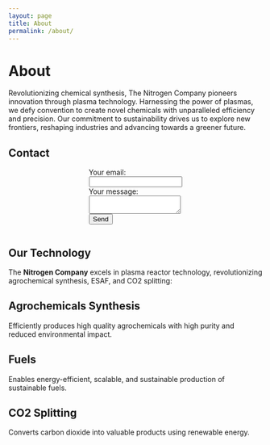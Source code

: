 ```yaml
---
layout: page
title: About
permalink: /about/
---
```


# About

Revolutionizing chemical synthesis, The Nitrogen Company pioneers innovation through plasma technology. Harnessing the power of plasmas, we defy convention to create novel chemicals with unparalleled efficiency and precision. Our commitment to sustainability drives us to explore new frontiers, reshaping industries and advancing towards a greener future.

## Contact
<div style="text-align: center;">
  <form action="https://formspree.io/f/xwkgzpey" method="POST" style="display: inline-block; text-align: left;">
    <label for="email">Your email:</label>
    <br>
    <input type="email" id="email" name="email" required>
    <br>
    <label for="message">Your message:</label>
    <br>
    <textarea id="message" name="message" required></textarea>
    <br>
    <!-- Other form fields can be added here -->
    <button type="submit">Send</button>
  </form>
</div>


## Our Technology

The **Nitrogen Company** excels in plasma reactor technology, revolutionizing agrochemical synthesis, ESAF, and CO2 splitting:

## Agrochemicals Synthesis

Efficiently produces high quality agrochemicals with high purity and reduced environmental impact.

## Fuels

Enables energy-efficient, scalable, and sustainable production of sustainable fuels. 

## CO2 Splitting

Converts carbon dioxide into valuable products using renewable energy. 
